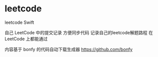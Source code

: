 # leetcode
leetcode Swift 


自己 LeetCode 中的提交记录 方便同步代码 记录自己的leetcode解题路程
在 LeetCode 上都能通过

内容基于 bonfy 的代码自动下载生成器
https://github.com/bonfy

